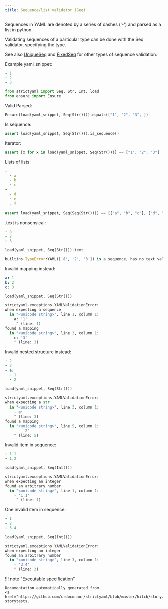 ```yaml
---
title: Sequence/list validator (Seq)
---
```



Sequences in YAML are denoted by a series of dashes ('-')
and parsed as a list in python.

Validating sequences of a particular type can be done with
the Seq validator, specifying the type.

See also [UniqueSeq](../sequences-of-unique-items) and
[FixedSeq](../fixed-length-sequences) for other types of sequence
validation.


Example yaml_snippet:

```yaml
- 1
- 2
- 3

```


```python
from strictyaml import Seq, Str, Int, load
from ensure import Ensure

```



Valid Parsed:


```python
Ensure(load(yaml_snippet, Seq(Str()))).equals(["1", "2", "3", ])

```




Is sequence:


```python
assert load(yaml_snippet, Seq(Str())).is_sequence()

```




Iterator:


```python
assert [x for x in load(yaml_snippet, Seq(Str()))] == ["1", "2", "3"]

```




Lists of lists:

```yaml
-
  - a
  - b
  - c
-
  - d
  - e
  - f

```


```python
assert load(yaml_snippet, Seq(Seq(Str()))) == [["a", "b", "c"], ["d", "e", "f"]]

```




.text is nonsensical:

```yaml
- â
- 2
- 3

```


```python
load(yaml_snippet, Seq(Str())).text
```


```python
builtins.TypeError:YAML(['â', '2', '3']) is a sequence, has no text value.:
```




Invalid mapping instead:

```yaml
a: 1
b: 2
c: 3

```


```python
load(yaml_snippet, Seq(Str()))
```


```python
strictyaml.exceptions.YAMLValidationError:
when expecting a sequence
  in "<unicode string>", line 1, column 1:
    a: '1'
     ^ (line: 1)
found a mapping
  in "<unicode string>", line 3, column 1:
    c: '3'
    ^ (line: 3)
```




Invalid nested structure instead:

```yaml
- 2
- 3
- a:
  - 1
  - 2

```


```python
load(yaml_snippet, Seq(Str()))
```


```python
strictyaml.exceptions.YAMLValidationError:
when expecting a str
  in "<unicode string>", line 3, column 1:
    - a:
    ^ (line: 3)
found a mapping
  in "<unicode string>", line 5, column 1:
      - '2'
    ^ (line: 5)
```




Invalid item in sequence:

```yaml
- 1.1
- 1.2

```


```python
load(yaml_snippet, Seq(Int()))
```


```python
strictyaml.exceptions.YAMLValidationError:
when expecting an integer
found an arbitrary number
  in "<unicode string>", line 1, column 1:
    - '1.1'
     ^ (line: 1)
```




One invalid item in sequence:

```yaml
- 1
- 2
- 3.4

```


```python
load(yaml_snippet, Seq(Int()))
```


```python
strictyaml.exceptions.YAMLValidationError:
when expecting an integer
found an arbitrary number
  in "<unicode string>", line 3, column 1:
    - '3.4'
    ^ (line: 3)
```







!!! note "Executable specification"

    Documentation automatically generated from 
    <a href="https://github.com/crdoconnor/strictyaml/blob/master/hitch/story/sequence.story">sequence.story
    storytests.